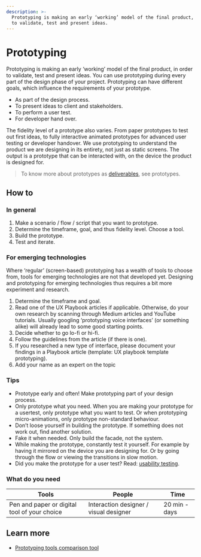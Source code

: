 ```yaml
---
description: >-
  Prototyping is making an early ‘working’ model of the final product, in order
  to validate, test and present ideas.
---
```


# Prototyping

Prototyping is making an early ‘working’ model of the final product, in order to validate, test and present ideas. You can use prototyping during every part of the design phase of your project. Prototyping can have different goals, which influence the requirements of your prototype.&#x20;

* As part of the design process.
* To present ideas to client and stakeholders.
* To perform a user test.
* For developer hand over.

The fidelity level of a prototype also varies. From paper prototypes to test out first ideas, to fully interactive animated prototypes for advanced user testing or developer handover. We use prototyping to understand the product we are designing in its entirety, not just as static screens. The output is a prototype that can be interacted with, on the device the product is designed for.&#x20;

> To know more about prototypes as [deliverables](broken-reference), see prototypes.

## How to

### In general

1. Make a scenario / flow / script that you want to prototype.
2. Determine the timeframe, goal, and thus fidelity level. Choose a tool.&#x20;
3. Build the prototype.
4. Test and iterate.&#x20;

### For emerging technologies

Where ‘regular’ (screen-based) prototyping has a wealth of tools to choose from, tools for emerging technologies are not that developed yet. Designing and prototyping for emerging technologies thus requires a bit more experiment and research.&#x20;

1. Determine the timeframe and goal.&#x20;
2. Read one of the UX Playbook articles if applicable. Otherwise, do your own research by scanning through Medium articles and YouTube tutorials. Usually googling ‘prototyping voice interfaces’ (or something alike) will already lead to some good starting points.&#x20;
3. Decide whether to go lo-fi or hi-fi.&#x20;
4. Follow the guidelines from the article (if there is one).&#x20;
5. If you researched a new type of interface, please document your findings in a Playbook article (template: UX playbook template prototyping).&#x20;
6. Add your name as an expert on the topic

### Tips

* Prototype early and often! Make prototyping part of your design process.&#x20;
* Only prototype what you need. When you are making your prototype for a usertest, only prototype what you want to test. Or when prototyping micro-animations, only prototype non-standard behaviour.&#x20;
* Don’t loose yourself in building the prototype. If something does not work out, find another solution.
* Fake it when needed. Only build the facade, not the system.&#x20;
* While making the prototype, constantly test it yourself. For example by having it mirrored on the device you are designing for. Or by going through the flow or viewing the transitions in slow motion.&#x20;
* Did you make the prototype for a user test? Read: [usability testing](usability-test/).&#x20;

### What do you need

| **Tools**                                    | **People**                             | **Time**      |
| -------------------------------------------- | -------------------------------------- | ------------- |
| Pen and paper or digital tool of your choice | Interaction designer / visual designer | 20 min - days |



## Learn more

* [Prototyping tools comparison tool](https://www.prototypr.io/prototyping-tools/)

&#x20;
